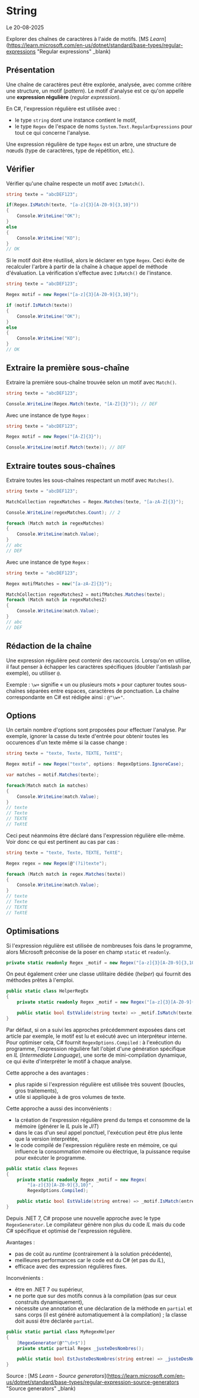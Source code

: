 # String

Le 20-08-2025

Explorer des chaînes de caractères à l'aide de motifs. [MS *Learn*](https://learn.microsoft.com/en-us/dotnet/standard/base-types/regular-expressions "Regular expressions" _blank)

## Présentation

Une chaîne de caractères peut être explorée, analysée, avec comme critère une structure, un motif (*pattern*). Le motif d'analyse est ce qu'on appelle une **expression régulière** (*regular expression*).

En C#, l'expression régulière est utilisée avec :
- le type `string` dont une instance contient le motif,
- le type `Regex` de l'espace de noms `System.Text.RegularExpressions` pour tout ce qui concerne l'analyse.

Une expression régulière de type `Regex` est un arbre, une structure de nœuds (type de caractères, type de répétition, etc.).

## Vérifier

Vérifier qu'une chaîne respecte un motif avec `IsMatch()`.

```C#
string texte = "abcDEF123";

if(Regex.IsMatch(texte, "[a-z]{3}[A-Z0-9]{3,10}"))
{
	Console.WriteLine("OK");
}
else
{
	Console.WriteLine("KO");
}
// OK
```

Si le motif doit être réutilisé, alors le déclarer en type `Regex`. Ceci évite de recalculer l'arbre à partir de la chaîne à chaque appel de méthode d'évaluation. La vérification s'effectue avec `IsMatch()` de l'instance.

```C#
string texte = "abcDEF123";

Regex motif = new Regex("[a-z]{3}[A-Z0-9]{3,10}");

if (motif.IsMatch(texte))
{
	Console.WriteLine("OK");
}
else
{
	Console.WriteLine("KO");
}
// OK
```

## Extraire la première sous-chaîne

Extraire la première sous-chaîne trouvée selon un motif avec `Match()`.

```C#
string texte = "abcDEF123";

Console.WriteLine(Regex.Match(texte, "[A-Z]{3}")); // DEF
```

Avec une instance de type `Regex` :

```C#
string texte = "abcDEF123";

Regex motif = new Regex("[A-Z]{3}");

Console.WriteLine(motif.Match(texte)); // DEF
```

## Extraire toutes sous-chaînes

Extraire toutes les sous-chaînes respectant un motif avec `Matches()`.

```C#
string texte = "abcDEF123";

MatchCollection regexMatches = Regex.Matches(texte, "[a-zA-Z]{3}");

Console.WriteLine(regexMatches.Count); // 2

foreach (Match match in regexMatches)
{
	Console.WriteLine(match.Value);
}
// abc
// DEF
```

Avec une instance de type `Regex` : 

```C#
string texte = "abcDEF123";

Regex motifMatches = new("[a-zA-Z]{3}");

MatchCollection regexMatches2 = motifMatches.Matches(texte);
foreach (Match match in regexMatches2)
{
	Console.WriteLine(match.Value);
}
// abc
// DEF
```

## Rédaction de la chaîne

Une expression régulière peut contenir des raccourcis. Lorsqu'on en utilise, il faut penser à échapper les caractères spécifiques (doubler l'antislash par exemple), ou utiliser `@`.

Exemple : `\w+` signifie « un ou plusieurs mots » pour capturer toutes sous-chaînes séparées entre espaces, caractères de ponctuation. La chaîne correspondante en C# est rédigée ainsi : `@"\w+"`.

## Options

Un certain nombre d'options sont proposées pour effectuer l'analyse. Par exemple, ignorer la casse du texte d'entrée pour obtenir toutes les occurences d'un texte même si la casse change :

```C#
string texte = "texte, Texte, TEXTE, TeXtE";

Regex motif = new Regex("texte", options: RegexOptions.IgnoreCase);

var matches = motif.Matches(texte);

foreach(Match match in matches)
{
	Console.WriteLine(match.Value);
}
// texte
// Texte
// TEXTE
// TeXtE
```

Ceci peut néanmoins être déclaré dans l'expression régulière elle-même. Voir donc ce qui est pertinent au cas par cas :

```C#
string texte = "texte, Texte, TEXTE, TeXtE";

Regex regex = new Regex(@"(?i)texte");

foreach (Match match in regex.Matches(texte))
{
	Console.WriteLine(match.Value);
}
// texte
// Texte
// TEXTE
// TeXtE
```

## Optimisations

Si l'expression régulière est utilisée de nombreuses fois dans le programme, alors Microsoft préconise de la poser en champ `static` et `readonly`.

```C#
private static readonly Regex _motif = new Regex("[a-z]{3}[A-Z0-9]{3,10}");
```

On peut également créer une classe utilitaire dédiée (*helper*) qui fournit des méthodes prêtes à l'emploi.

```C#
public static class HelperRegEx 
{
	private static readonly Regex _motif = new Regex("[a-z]{3}[A-Z0-9]{3,10}");

	public static bool EstValide(string texte) => _motif.IsMatch(texte);
}
```

Par défaut, si on a suivi les approches précédemment exposées dans cet article par exemple, le motif est lu et exécuté avec un interpréteur interne. Pour optimiser cela, C# fournit `RegexOptions.Compiled` : à l'exécution du programme, l'expression régulière fait l'objet d'une génération spécifique en *IL* (*Intermediate Language*), une sorte de mini-compilation dynamique, ce qui évite d'interpréter le motif à chaque analyse.

Cette approche a des avantages :
- plus rapide si l'expression régulière est utilisée très souvent (boucles, gros traitements),
- utile si appliquée à de gros volumes de texte.

Cette approche a aussi des inconvénients :
- la création de l'expression régulière prend du temps et consomme de la mémoire (générer le *IL* puis le *JIT*)
- dans le cas d'un seul appel ponctuel, l'exécution peut être plus lente que la version interprétée,
- le code compilé de l'expression régulière reste en mémoire, ce qui influence la consommation mémoire ou électrique, la puissance requise pour exécuter le programme.

```C#
public static class Regexes
{
    private static readonly Regex _motif = new Regex(
		"[a-z]{3}[A-Z0-9]{3,10}", 
		RegexOptions.Compiled);

	public static bool EstValide(string entree) => _motif.IsMatch(entree);
}
```

Depuis .NET 7, C# propose une nouvelle approche avec le type `RegexGenerator`. Le compilateur génère non plus du code *IL* mais du code C# spécifique et optimisé de l'expression régulière. 

Avantages :
- pas de coût au *runtime* (contrairement à la solution précédente),
- meilleures performances car le code est du C# (et pas du *IL*),
- efficace avec des expression régulières fixes.

Inconvénients :
- être en .NET 7 ou supérieur,
- ne porte que sur des motifs connus à la compilation (pas sur ceux construits dynamiquement),
- nécessite une annotation et une déclaration de la méthode en `partial` et sans corps (il est généré automatiquement à la compilation) ; la classe doit aussi être déclarée `partial`.

```C#
public static partial class MyRegexHelper
{
	[RegexGenerator(@"^\d+$")]
	private static partial Regex _justeDesNombres();

	public static bool EstJusteDesNombres(string entree) => _justeDesNombres().IsMatch(entree);
}
```

Source : [MS *Learn - Source generators*](https://learn.microsoft.com/en-us/dotnet/standard/base-types/regular-expression-source-generators "Source generators" _blank)

